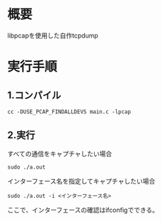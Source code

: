 # 概要
libpcapを使用した自作tcpdump
# 実行手順
## 1.コンパイル
```
cc -DUSE_PCAP_FINDALLDEVS main.c -lpcap
```
## 2.実行
すべての通信をキャプチャしたい場合
```
sudo ./a.out 
```
インターフェース名を指定してキャプチャしたい場合
```
sudo ./a.out -i <インターフェース名>
```
ここで、インターフェースの確認はifconfigでできる。